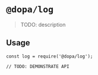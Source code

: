 # `@dopa/log`

> TODO: description

## Usage

```
const log = require('@dopa/log');

// TODO: DEMONSTRATE API
```
